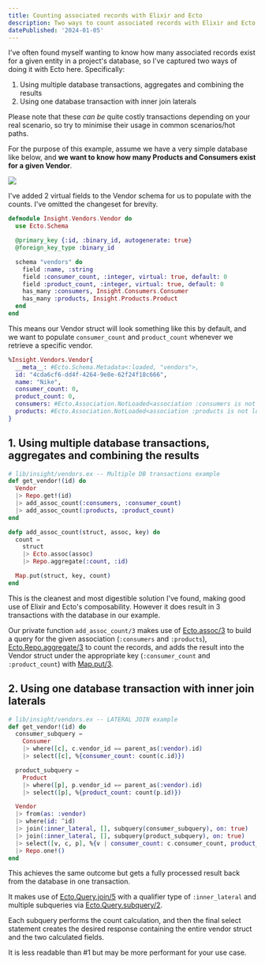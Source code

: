 ```yaml
---
title: Counting associated records with Elixir and Ecto
description: Two ways to count associated records with Elixir and Ecto
datePublished: '2024-01-05'
---
```


I've often found myself wanting to know how many associated records exist for a given entity in a project's database, so I've captured two ways of doing it with Ecto here. Specifically:

1. Using multiple database transactions, aggregates and combining the results
2. Using one database transaction with inner join laterals

Please note that these _can be_ quite costly transactions depending on your real scenario, so try to minimise their usage in common scenarios/hot paths.

For the purpose of this example, assume we have a very simple database like below, and **we want to know how many Products and Consumers exist for a given Vendor**.

<img src="/images/elixir-ecto-count-erd.svg" />

I've added 2 virtual fields to the Vendor schema for us to populate with the counts. I've omitted the changeset for brevity.

```elixir
defmodule Insight.Vendors.Vendor do
  use Ecto.Schema

  @primary_key {:id, :binary_id, autogenerate: true}
  @foreign_key_type :binary_id

  schema "vendors" do
    field :name, :string
    field :consumer_count, :integer, virtual: true, default: 0
    field :product_count, :integer, virtual: true, default: 0
    has_many :consumers, Insight.Consumers.Consumer
    has_many :products, Insight.Products.Product
  end
end
```

This means our Vendor struct will look something like this by default, and we want to populate `consumer_count` and `product_count` whenever we retrieve a specific vendor.

```elixir
%Insight.Vendors.Vendor{
  __meta__: #Ecto.Schema.Metadata<:loaded, "vendors">,
  id: "4cda6cf6-dd4f-4264-9e8e-62f24f18c666",
  name: "Nike",
  consumer_count: 0,
  product_count: 0,
  consumers: #Ecto.Association.NotLoaded<association :consumers is not loaded>,
  products: #Ecto.Association.NotLoaded<association :products is not loaded>
}
```

## 1. Using multiple database transactions, aggregates and combining the results

```elixir
# lib/insight/vendors.ex -- Multiple DB transactions example
def get_vendor!(id) do
  Vendor
  |> Repo.get!(id)
  |> add_assoc_count(:consumers, :consumer_count)
  |> add_assoc_count(:products, :product_count)
end

defp add_assoc_count(struct, assoc, key) do
  count =
    struct
    |> Ecto.assoc(assoc)
    |> Repo.aggregate(:count, :id)

  Map.put(struct, key, count)
end
```

This is the cleanest and most digestible solution I've found, making good use of Elixir and Ecto's composability. However it does result in 3 transactions with the database in our example.

Our private function `add_assoc_count/3` makes use of [Ecto.assoc/3](https://hexdocs.pm/ecto/Ecto.html#assoc/3) to build a query for the given association (`:consumers` and `:products`), [Ecto.Repo.aggregate/3](https://hexdocs.pm/ecto/Ecto.Repo.html#c:aggregate/3) to count the records, and adds the result into the Vendor struct under the appropriate key (`:consumer_count` and `:product_count`) with [Map.put/3](https://hexdocs.pm/elixir/1.12/Map.html#put/3).

## 2. Using one database transaction with inner join laterals

```elixir
# lib/insight/vendors.ex -- LATERAL JOIN example
def get_vendor!(id) do
  consumer_subquery =
    Consumer
    |> where([c], c.vendor_id == parent_as(:vendor).id)
    |> select([c], %{consumer_count: count(c.id)})

  product_subquery =
    Product
    |> where([p], p.vendor_id == parent_as(:vendor).id)
    |> select([p], %{product_count: count(p.id)})

  Vendor
  |> from(as: :vendor)
  |> where(id: ^id)
  |> join(:inner_lateral, [], subquery(consumer_subquery), on: true)
  |> join(:inner_lateral, [], subquery(product_subquery), on: true)
  |> select([v, c, p], %{v | consumer_count: c.consumer_count, product_count: p.product_count})
  |> Repo.one!()
end
```

This achieves the same outcome but gets a fully processed result back from the database in one transaction.

It makes use of [Ecto.Query.join/5](https://hexdocs.pm/ecto/Ecto.Query.html#join/5) with a qualifier type of `:inner_lateral` and multiple subqueries via [Ecto.Query.subquery/2](https://hexdocs.pm/ecto/Ecto.Query.html#subquery/2).

Each subquery performs the count calculation, and then the final select statement creates the desired response containing the entire vendor struct and the two calculated fields.

It is less readable than #1 but may be more performant for your use case.
